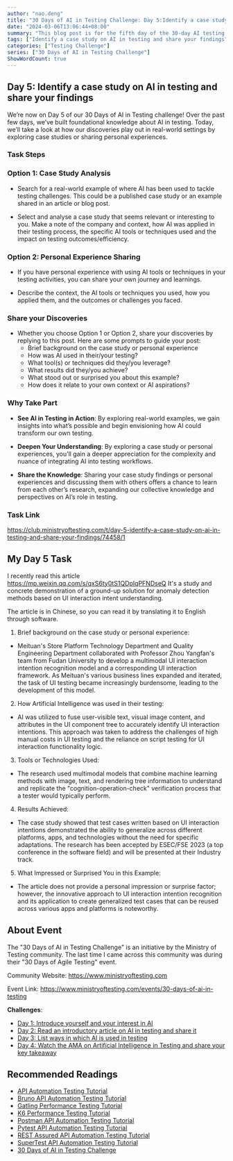 ```yaml
---
author: "nao.deng"
title: "30 Days of AI in Testing Challenge: Day 5:Identify a case study on AI in testing and share your findings"
date: "2024-03-06T13:06:44+08:00"
summary: "This blog post is for the fifth day of the 30-day AI testing challenge event, which requires participants to identify a case study of artificial intelligence in testing and share their findings. The blog post may include the background, objectives, and methods of the case study, as well as key insights discovered during the research process. By sharing the case study, the author is able to demonstrate the application of AI in real-world testing scenarios to the readers, promoting the exchange of knowledge and learning. This series of events is expected to provide testing professionals with an in-depth understanding of AI testing and encourage them to actively participate in the research of actual cases."
tags: ["Identify a case study on AI in testing and share your findings"]
categories: ["Testing Challenge"]
series: ["30 Days of AI in Testing Challenge"]
ShowWordCount: true
---
```


## Day 5: Identify a case study on AI in testing and share your findings

We’re now on Day 5 of our 30 Days of AI in Testing challenge! Over the past few days, we’ve built foundational knowledge about AI in testing. Today, we’ll take a look at how our discoveries play out in real-world settings by exploring case studies or sharing personal experiences.

### Task Steps

### Option 1: Case Study Analysis

- Search for a real-world example of where AI has been used to tackle testing challenges. This could be a published case study or an example shared in an article or blog post.

- Select and analyse a case study that seems relevant or interesting to you. Make a note of the company and context, how AI was applied in their testing process, the specific AI tools or techniques used and the impact on testing outcomes/efficiency.

### Option 2: Personal Experience Sharing

- If you have personal experience with using AI tools or techniques in your testing activities, you can share your own journey and learnings.

- Describe the context, the AI tools or techniques you used, how you applied them, and the outcomes or challenges you faced.

### Share your Discoveries

- Whether you choose Option 1 or Option 2, share your discoveries by replying to this post. Here are some prompts to guide your post:
  - Brief background on the case study or personal experience
  - How was AI used in their/your testing?
  - What tool(s) or techniques did they/you leverage?
  - What results did they/you achieve?
  - What stood out or surprised you about this example?
  - How does it relate to your own context or AI aspirations?

### Why Take Part

- **See AI in Testing in Action**: By exploring real-world examples, we gain insights into what’s possible and begin envisioning how AI could transform our own testing.

- **Deepen Your Understanding**: By exploring a case study or personal experiences, you’ll gain a deeper appreciation for the complexity and nuance of integrating AI into testing workflows.

- **Share the Knowledge**: Sharing your case study findings or personal experiences and discussing them with others offers a chance to learn from each other’s research, expanding our collective knowledge and perspectives on AI’s role in testing.

### Task Link

<https://club.ministryoftesting.com/t/day-5-identify-a-case-study-on-ai-in-testing-and-share-your-findings/74458/1>

## My Day 5 Task

I recently read this article <https://mp.weixin.qq.com/s/qxS6ty0tS1QDpIqPFNDseQ> It's a study and concrete demonstration of a ground-up solution for anomaly detection methods based on UI interaction intent understanding.

The article is in Chinese, so you can read it by translating it to English through software.

1. Brief background on the case study or personal experience:

- Meituan's Store Platform Technology Department and Quality Engineering Department collaborated with Professor Zhou Yangfan's team from Fudan University to develop a multimodal UI interaction intention recognition model and a corresponding UI interaction framework. As Meituan's various business lines expanded and iterated, the task of UI testing became increasingly burdensome, leading to the development of this model.
  
2. How Artificial Intelligence was used in their testing:

- AI was utilized to fuse user-visible text, visual image content, and attributes in the UI component tree to accurately identify UI interaction intentions. This approach was taken to address the challenges of high manual costs in UI testing and the reliance on script testing for UI interaction functionality logic.

3. Tools or Technologies Used:

- The research used multimodal models that combine machine learning methods with image, text, and rendering tree information to understand and replicate the "cognition-operation-check" verification process that a tester would typically perform.

4. Results Achieved:

- The case study showed that test cases written based on UI interaction intentions demonstrated the ability to generalize across different platforms, apps, and technologies without the need for specific adaptations. The research has been accepted by ESEC/FSE 2023 (a top conference in the software field) and will be presented at their Industry track.

5. What Impressed or Surprised You in this Example:

- The article does not provide a personal impression or surprise factor; however, the innovative approach to UI interaction intention recognition and its application to create generalized test cases that can be reused across various apps and platforms is noteworthy.

## About Event

The "30 Days of AI in Testing Challenge" is an initiative by the Ministry of Testing community. The last time I came across this community was during their "30 Days of Agile Testing" event.

Community Website: <https://www.ministryoftesting.com>

Event Link: <https://www.ministryoftesting.com/events/30-days-of-ai-in-testing>

**Challenges**:

- [Day 1: Introduce yourself and your interest in AI](https://naodeng.com.cn/posts/event/30-days-of-ai-in-testing-day-1-introduce-yourself-and-your-interest-in-ai/)
- [Day 2: Read an introductory article on AI in testing and share it](https://naodeng.com.cn/posts/event/30-days-of-ai-in-testing-day-2-read-an-introductory-article-on-ai-in-testing-and-share-it/)
- [Day 3: List ways in which AI is used in testing](https://naodeng.com.cn/posts/event/30-days-of-ai-in-testing-day-3-list-ways-in-which-ai-is-used-in-testing/)
- [Day 4: Watch the AMA on Artificial Intelligence in Testing and share your key takeaway](https://naodeng.com.cn/posts/event/30-days-of-ai-in-testing-day-4-watch-the-ama-on-artificial-intelligence-in-testing-and-share-your-key-takeaway/)

## Recommended Readings

- [API Automation Testing Tutorial](https://naodeng.com.cn/series/api-automation-testing-tutorial/)
- [Bruno API Automation Testing Tutorial](https://naodeng.com.cn/series/bruno-api-automation-testing-tutorial/)
- [Gatling Performance Testing Tutorial](https://naodeng.com.cn/series/gatling-performance-testing-tutorial/)
- [K6 Performance Testing Tutorial](https://naodeng.com.cn/series/k6-performance-testing-tutorial/)
- [Postman API Automation Testing Tutorial](https://naodeng.com.cn/series/postman-api-automation-testing-tutorial/)
- [Pytest API Automation Testing Tutorial](https://naodeng.com.cn/series/pytest-api-automation-testing-tutorial/)
- [REST Assured API Automation Testing Tutorial](https://naodeng.com.cn/series/rest-assured-api-automation-testing-tutorial/)
- [SuperTest API Automation Testing Tutorial](https://naodeng.com.cn/series/supertest-api-automation-testing-tutorial/)
- [30 Days of AI in Testing Challenge](https://naodeng.com.cn/series/30-days-of-ai-in-testing-challenge/)
